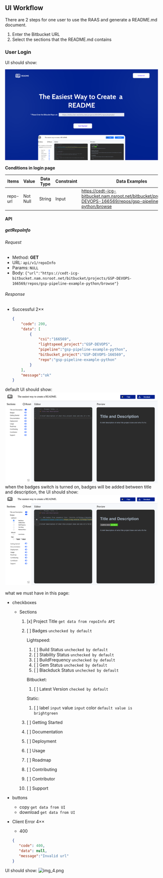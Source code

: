 ## UI Workflow
There are 2 steps for one user to use the RAAS and generate a README.md document.

1. Enter the Bitbucket URL
2. Select the sections that the README.md contains

### User Login
UI should show:

![img_5.png](img_5.png)

**Conditions in login page**

| Items    | Value    | Data Type | Constraint | Data Examples                                                                                                           |
|----------|----------|-----------|------------|-------------------------------------------------------------------------------------------------------------------------|
| repo-url | Not Null | String    | Input      | https://cedt-icg-bitbucket.nam.nsroot.net/bitbucket/projects/GSP-DEVOPS-166569/repos/gsp-pipeline-example-python/browse |

#### API
##### getRepoInfo
###### Request

- Method: **GET**
- URL: `api/v1/repoInfo`
- Params: `NULL`
- Body: `{"url":"https://cedt-icg-bitbucket.nam.nsroot.net/bitbucket/projects/GSP-DEVOPS-166569/repos/gsp-pipeline-example-python/browse"}`

###### Response

- Successful 2××
    ```json
    {
        "code": 200,
        "data": [
            {
                "csi":"166569",
                "lightspeed_project":"GSP-DEVOPS",
                "pipeline":"gsp-pipeline-example-python",
                "bitbucket_project":"GSP-DEVOPS-166569",
                "repo":"gsp-pipeline-example-python"            
            }
        ],
        "message":"ok"
    }
    ```
default UI should show:
![img_1.png](img_1.png)
when the badges switch is turned on, badges will be added between title and description,
the UI should show:
![img_2.png](img_2.png)

what we must have in this page:

- checkboxes
  - Sections
    1. [x] Project Title `get data from repoInfo API`
    2. [ ] Badges  `unchecked by default`
    
       Lightspeed:
       1. [ ] Build Status `unchecked by default`
       2. [ ] Stability Status `unchecked by default`
       3. [ ] BuildFrequency `unchecked by default`
       4. [ ] Gem Status `unchecked by default`
       5. [ ] Blackduck Status `unchecked by default`
       
       Bitbucket:
       1. [ ] Latest Version `checked by default`
       
       Static:
       1. [ ] label `input` value `input` color `default value is brightgreen`
    4. [ ] Getting Started
    5. [ ] Documentation
    6. [ ] Deployment
    7. [ ] Usage
    8. [ ] Roadmap
    9. [ ] Contributing
    10. [ ] Contributor
    11. [ ] Support

- buttons
  - copy `get data from UI`
  - download `get data from UI`  

- Client Error 4××
    - 400
     ```json
    {
        "code": 400,
        "data": null,
        "message":"Invalid url"
    }
  ```
UI should show:
![img_4.png](img_4.png)






 


